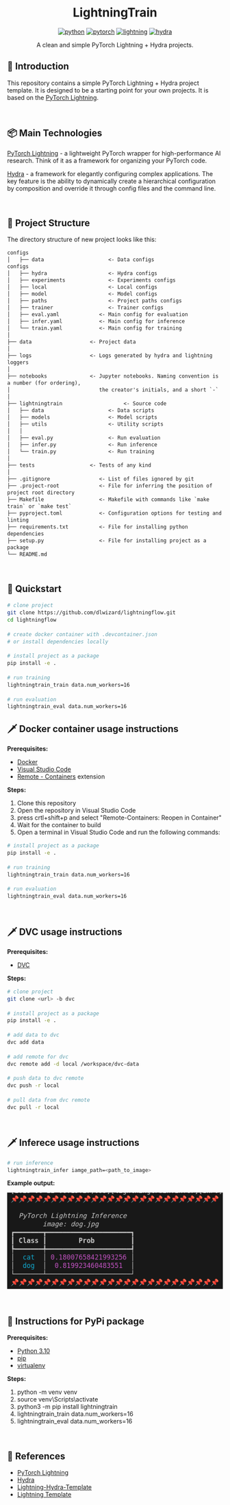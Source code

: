 <div align="center">

# LightningTrain

[![python](https://img.shields.io/badge/-Python_%7C_3.10-blue?logo=python&logoColor=white)](https://github.com/pre-commit/pre-commit)
[![pytorch](https://img.shields.io/badge/PyTorch_2.0+-ee4c2c?logo=pytorch&logoColor=white)](https://pytorch.org/get-started/locally/)
[![lightning](https://img.shields.io/badge/-Lightning_2.0+-792ee5?logo=pytorchlightning&logoColor=white)](https://pytorchlightning.ai/)
[![hydra](https://img.shields.io/badge/Config-Hydra_1.3-89b8cd)](https://hydra.cc/)

A clean and simple PyTorch Lightning + Hydra projects.

</div>

## 📌  Introduction

This repository contains a simple PyTorch Lightning + Hydra project template. It is designed to be a starting point for your own projects. It is based on the [PyTorch Lightning](https://lightning.ai/docs/pytorch/stable/).

<br>

## 📦  Main Technologies

[PyTorch Lightning](https://github.com/PyTorchLightning/pytorch-lightning) - a lightweight PyTorch wrapper for high-performance AI research. Think of it as a framework for organizing your PyTorch code.

[Hydra](https://github.com/facebookresearch/hydra) - a framework for elegantly configuring complex applications. The key feature is the ability to dynamically create a hierarchical configuration by composition and override it through config files and the command line.

<br>

## 📁  Project Structure

The directory structure of new project looks like this:

```
configs
│   ├── data                     <- Data configs
configs
│   ├── hydra                    <- Hydra configs
│   ├── experiments              <- Experiments configs
│   ├── local                    <- Local configs
│   ├── model                    <- Model configs
│   ├── paths                    <- Project paths configs
│   ├── trainer                  <- Trainer configs
│   ├── eval.yaml             <- Main config for evaluation
│   ├── infer.yaml            <- Main config for inference
│   └── train.yaml            <- Main config for training
│
├── data                   <- Project data
│
├── logs                   <- Logs generated by hydra and lightning loggers
│
├── notebooks              <- Jupyter notebooks. Naming convention is a number (for ordering),
│                             the creator's initials, and a short `-` 
│
├── lightningtrain                    <- Source code
│   ├── data                     <- Data scripts
│   ├── models                   <- Model scripts
│   ├── utils                    <- Utility scripts
│   │
│   ├── eval.py                  <- Run evaluation
│   ├── infer.py                 <- Run inference
│   └── train.py                 <- Run training
│
├── tests                  <- Tests of any kind
│
├── .gitignore                <- List of files ignored by git
├── .project-root             <- File for inferring the position of project root directory
├── Makefile                  <- Makefile with commands like `make train` or `make test`
├── pyproject.toml            <- Configuration options for testing and linting
├── requirements.txt          <- File for installing python dependencies
├── setup.py                  <- File for installing project as a package
└── README.md
```

<br>

## 🚀  Quickstart
```bash
# clone project
git clone https://github.com/dlwizard/lightningflow.git
cd lightningflow

# create docker container with .devcontainer.json
# or install dependencies locally

# install project as a package
pip install -e .

# run training
lightningtrain_train data.num_workers=16

# run evaluation
lightningtrain_eval data.num_workers=16

```

## 🗡  Docker container usage instructions
**Prerequisites:**
- [Docker](https://docs.docker.com/get-docker/)
- [Visual Studio Code](https://code.visualstudio.com/)
- [Remote - Containers](https://marketplace.visualstudio.com/items?itemName=ms-vscode-remote.remote-containers) extension

**Steps:**
1. Clone this repository
2. Open the repository in Visual Studio Code
3. press crtl+shift+p and select "Remote-Containers: Reopen in Container"
4. Wait for the container to build
5. Open a terminal in Visual Studio Code and run the following commands:

```bash
# install project as a package
pip install -e .

# run training
lightningtrain_train data.num_workers=16

# run evaluation
lightningtrain_eval data.num_workers=16

```

<br>

## 🗡  DVC usage instructions
**Prerequisites:**
- [DVC](https://dvc.org/doc/install)

**Steps:**

```bash
# clone project
git clone <url> -b dvc

# install project as a package
pip install -e .

# add data to dvc
dvc add data

# add remote for dvc
dvc remote add -d local /workspace/dvc-data

# push data to dvc remote
dvc push -r local

# pull data from dvc remote
dvc pull -r local

```
<br>

## 🗡  Inferece usage instructions
```bash
# run inference
lightningtrain_infer iamge_path=<path_to_image>

```
**Example output:**

[![inference output](images/output2.png)](images/inference_output.png)

<br>

## 🔧  Instructions for PyPi package
**Prerequisites:**
- [Python 3.10](https://www.python.org/downloads/release/python-3100/)
- [pip](https://pip.pypa.io/en/stable/installation/)
- [virtualenv](https://virtualenv.pypa.io/en/latest/installation.html)

**Steps:**
1. python -m venv venv
2. source venv\Scripts\activate
3. python3 -m pip install lightningtrain
4. lightningtrain_train data.num_workers=16
5. lightningtrain_eval data.num_workers=16

<br>


## 🧰 References
- [PyTorch Lightning](https://lightning.ai/docs/pytorch/stable/)
- [Hydra](https://hydra.cc/docs/intro/)
- [Lightning-Hydra-Template](https://github.com/ashleve/lightning-hydra-template.git)
- [Lightning Template](https://github.com/satyajitghana/lightning-template.git)

<br>